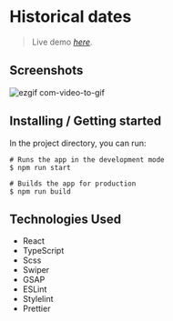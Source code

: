 # Historical dates
> Live demo [_here_](https://metalknock-historical-dates.netlify.app).
 
## Screenshots

![ezgif com-video-to-gif](https://user-images.githubusercontent.com/102481723/230998032-f65d990c-db33-40f5-8775-929ccac2e8ed.gif)



## Installing / Getting started

In the project directory, you can run:

```
# Runs the app in the development mode
$ npm run start

# Builds the app for production
$ npm run build
```
## Technologies Used
 - React
 - TypeScript
 - Scss
 - Swiper
 - GSAP
 - ESLint
 - Stylelint
 - Prettier


